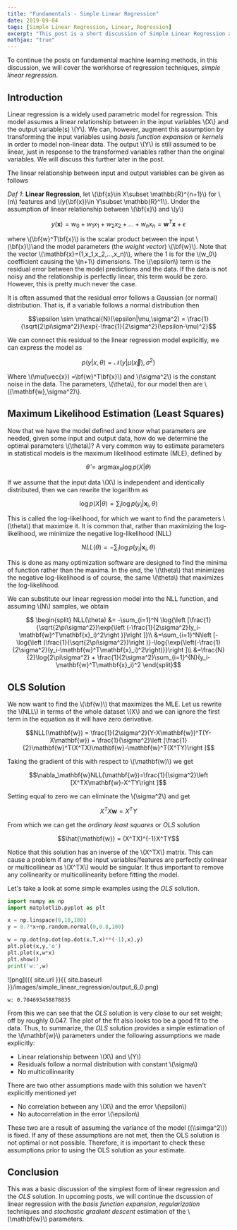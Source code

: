```yaml
---
title: "Fundamentals - Simple Linear Regression"
date: 2019-09-04
tags: [Simple Linear Regression, Linear, Regression]
excerpt: "This post is a short discussion of Simple Linear Regression and the Ordinary Least Square solution to  estimating parameters."
mathjax: "true"
---
```

To continue the posts on fundamental machine learning methods, in this discussion, we will cover the workhorse of regression techniques, *simple linear regression*.

## Introduction

Linear regression is a widely used parametric model for regression. This model assumes a linear relationship between in the input variables \\(X\\) and the output variable(s) \\(Y\\). We can, however, augment this assumption by transforming the input variables using *basis function expansion* or *kernels* in order to model non-linear data. The output \\(Y\\) is still assumed to be linear, just in response to the transformed variables rather than the original variables. We will discuss this further later in the post.

The linear relationship between input and output variables can be given as follows

*Def 1*: **Linear Regression**, let \\(\bf{x}\in X\subset \mathbb{R}^{n+1}\\) for \\(n\\) features and \\(y(\bf{x})\in Y\subset \mathbb{R}^1\\). Under the assumption of linear relationship between \\(\bf{x}\\) and \\(y\\)

$$ y(\mathbf{x}) = w_0+w_1x_1+w_2x_2+...+w_nx_n=\mathbf{w}^T\mathbf{x}+\epsilon $$

where \\(\bf{w}^T\bf{x}\\) is the scalar product between the input \\(\bf{x}\\)\and the model parameters (the *weight vector*) \\(\bf{w}\\). Note that the vector \\(\mathbf{x}=(1,x_1,x_2,...,x_n)\\), where the 1 is for the \\(w_0\\) coefficient causing the \\(n+1\\) dimensions. The \\(\epsilon\\) term is the residual error between the model predictions and the data. If the data is not noisy and the relationship is perfectly linear, this term would be zero. However, this is pretty much never the case.

It is often assumed that the residual error follows a Gaussian (or normal) distribution. That is, if a variable follows a normal distribution then

$$\epsilon \sim \mathcal{N}(\epsilon|\mu,\sigma^2) = \frac{1}{\sqrt{2\pi\sigma^2}}\exp{-\frac{1}{2\sigma^2}(\epsilon-\mu)^2}$$

We can connect this residual to the linear regression model explicitly, we can express the model as

$$p(y|x,\theta) = \mathcal{N}(y|\mu(\vec{x}),\sigma^2)$$

Where \\(\mu(\vec{x}) =\bf{w}^T\bf{x}\\) and \\(\sigma^2\\) is the constant noise in the data. The parameters, \\(\theta\\), for our model then are \\((\mathbf{w},\sigma^2)\\).

## Maximum Likelihood Estimation (Least Squares)

Now that we have the model defined and know what parameters are needed, given some input and output data, how do we determine the optimal parameters \\(\theta\\)? A very common way to estimate parameters in statistical models is the maximum likelihood estimate (MLE), defined by

$$ \hat{\theta} = \text{argmax}_{\theta} \log{p(X|\theta)}$$

If we assume that the input data \\(X\\) is independent and identically distributed, then we can rewrite the logarithm as

$$ \log{p(X|\theta)} = \sum_i \log{p(y_i|\mathbf{x}_i,\theta)} $$

This is called the log-likelihood, for which we want to find the parameters \\(\theta\\) that maximize it. It is common that, rather than maximizing the log-likelihood, we minimize the negative log-likelihood (NLL)

$$NLL(\theta) = -\sum_i \log{p(y_i|\mathbf{x}_i,\theta)}$$

This is done as many optimization software are designed to find the minima of function rather than the maxima. In the end, the \\(\theta\\) that minimizes the negative log-likelihood is of course, the same \\(\theta\\) that maximizes the log-likelihood.

We can substitute our linear regression model into the NLL function, and assuming \\(N\\) samples, we obtain

$$
\begin{split}
NLL(\theta) &= -\sum_{i=1}^N \log{\left [\frac{1}{\sqrt{2\pi\sigma^2}}\exp{\left (-\frac{1}{2\sigma^2}(y_i-\mathbf{w}^T\mathbf{x}_i)^2\right )}\right
]}\\
&=\sum_{i=1}^N\left [-\log{\left (\frac{1}{\sqrt{2\pi\sigma^2}}\right )}-\log{\exp{\left(-\frac{1}{2\sigma^2}(y_i-\mathbf{w}^T\mathbf{x}_i)^2\right)}}\right ]\\
&=\frac{N}{2}\log{2\pi\sigma^2} + \frac{1}{2\sigma^2}\sum_{i=1}^{N}(y_i-\mathbf{w}^T\mathbf{x}_i)^2
\end{split}$$

## OLS Solution

We now want to find the \\(\bf{w}\\) that maximizes the MLE. Let us rewrite the \\(NLL\\) in terms of the whole dataset \\(X\\) and we can ignore the first term in the equation as it will have zero derivative.

$$NLL(\mathbf{w}) = \frac{1}{2\sigma^2}(Y-X\mathbf{w})^T(Y-X\mathbf{w}) = \frac{1}{\sigma^2}\left [\frac{1}{2}\mathbf{w}^T(X^TX)\mathbf{w}-\mathbf{w}^T(X^TY)\right ]$$

Taking the gradient of this with respect to \\(\mathbf(w)\\) we get

$$\nabla_\mathbf{w}NLL(\mathbf{w})=\frac{1}{\sigma^2}\left [X^TX\mathbf{w}-X^TY\right ]$$

Setting equal to zero we can eliminate the \\(\sigma^2\\) and get

$$X^TX\mathbf{w} = X^TY$$

From which we can get the *ordinary least squares* or *OLS* solution

$$\hat{\mathbf{w}} = (X^TX)^{-1}X^TY$$

Notice that this solution has an inverse of the \\(X^TX\\) matrix. This can cause a problem if any of the input variables/features are perfectly colinear or multicollinear as \\(X^TX\\) would be singular. It thus important to remove any collinearity or multicollinearity before fitting the model.

Let's take a look at some simple examples using the *OLS* solution.


```python
import numpy as np
import matplotlib.pyplot as plt

x = np.linspace(0,10,100)
y = 0.7*x+np.random.normal(0,0.8,100)

w = np.dot(np.dot(np.dot(x.T,x)**(-1),x),y)
plt.plot(x,y,'o')
plt.plot(x,w*x)
plt.show()
print('w:',w)
```


![png]({{ site.url }}{{ site.baseurl }}/images/simple_linear_regression/output_6_0.png)


    w: 0.704693458878835


From this we can see that the *OLS* solution is very close to our set weight; off by roughly 0.047. The plot of the fit also looks too be a good fit to the data. Thus, to summarize, the *OLS* solution provides a simple estimation of the \\(\mathbf{w}\\) parameters under the following assumptions we made explicitly:

* Linear relationship between \\(X\\) and \\(Y\\)
* Residuals follow a normal distribution with constant \\(\sigma\\)
* No multicollinearity

There are two other assumptions made with this solution we haven't explicitly mentioned yet

* No correlation between any \\(X\\) and the error \\(\epsilon\\)
* No autocorrelation in the error \\(\epsilon\\)

These two are a result of assuming the variance of the model ((\\\simga^2\\)) is fixed. If any of these assumptions are not met, then the OLS solution is not optimal or not possible. Therefore, it is important to check these assumptions prior to using the OLS solution as your estimate.


## Conclusion

This was a basic discussion of the simplest form of linear regression and the *OLS* solution. In upcoming posts, we will continue the dscussion of linear regression with the *basis function expansion*, *regularization* techniques and *stochastic gradient descent* estimation of the \\(\mathbf{w}\\) parameters.

